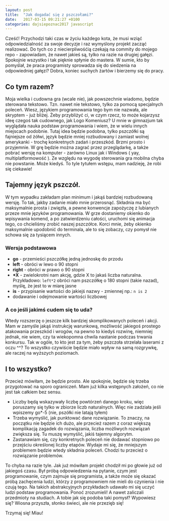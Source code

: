 ```yaml
---
layout: post
title:  "Jak dogadać się z pszczołami?"
date:   2017-03-15 09:21:27 +0100
categories: dajsiepoznac2017 javascript
---
```

Cześć! Przychodzi taki czas w życiu każdego kota, że musi wziąć odpowiedzialność za swoje decyzje i raz wymyślony projekt zacząć realizować. Do tych co z niecierpliwośćią czekają na commity do mojego repo - zapowiadam, że nawet jakieś są, tylko na razie na drugiej gałęzi. Spokojnie wszystko i tak pięknie spłynie do mastera. W sumie, kto by pomyślał, że praca programisty sprowadza się do siedzenia na odpowiedniej gałęzi? Dobra, koniec suchych żartów i bierzemy się do pracy.

## Co tym razem?
Moja wielka i cudowna gra (wcale nie), jak powszechnie wiadomo, będzie sterowana tekstowo. Tzn. nawet nie tekstowo, tylko za pomocą specjalnych poleceń. Wiesz, językiem programowania tego bym nie nazwała, ale skryptem - już bliżej. Żeby przybliżyć ci, w czym rzecz, to może kojarzysz ideę czegoś tak cudownego, jak Logo Komeniusz? U mnie w gimnazjum tak wyglądała nauka podstaw programowania i wiem, że w wielu innych miejscach podobnie. Tutaj idea będzie podobna, tylko pszczółki są fajniejsze od żółwi, język będzie mniej rozbudowany i zamiast wolnej amerykanki - trochę konkretnych zadań i przeszkód. Brzmi prosto i przyjemnie. W grę będzie można zagrać przez przeglądarkę, a także pobrać wersję na komputer - zarówno Linux jak i Windows ( yay, multiplatformowość ). Ze względu na wygodę sterowania gra mobilna chyba nie powstanie. Może kiedyś. To tyle tytułem wstępu, mam nadzieję, że robi się ciekawie!
## Tajemny język pszczół.
W tym wypadku zakładam plan minimum i jakąś bardziej rozbudowaną wersję. To tak, jakby zadanie miało mnie przerosnąć. Składnia ma być maksymalnie prosta i zwięzła, a pewne konwencje zapożyczę z lubianych przeze mnie języków programowania. W grze dostaniemy okienko do wpisywania komend, a po zatwierdzeniu całości, uruchomi się animacja tego, co chcieliśmy zrobić naszej pszczółce. Korci mnie, żeby okienko maksymalnie upodobnić do terminala, ale to się zobaczy, czy pomysł nie schowa się za tysiącem innych.
### Wersja podstawowa
* __go__ - przemieści pszczółkę jedną jednoskę do przodu
* __left__ - obróci w lewo o 90 stopni
* __right__ - obróci w prawo o 90 stopni
* __*X__ - zwielokrotni nam akcję, gdzie X to jakaś liczba naturalna. Przykładowo: `left*2` obróci nam pszczółkę o 180 stopni (takie nazad), myślę, że jest to w miarę jasne
* __is__ - przypisanie wartości do jakiejś nazwy - zmiennej np.: `n is 2`
* dodawanie i odejmowanie wartości liczbowej

### A co jeśli jakimś cudem się to uda?

Wtedy rozszerzę o jeszcze kilk bardziej skomplikowanych poleceń i akcji. Mam w zamyśle jakąś instrukcję warunkową, możliwość jakiegoś prostego atakowania przeszkód i wrogów, na pewno to kiedyś rozwinę, niemniej jednak, nie wiem, czy ta wiekopomna chwila nastanie podczas trwania konkursu. Tak w ogóle, to kto jest za tym, żeby pszczoła strzelała laserami z oczu ^^? To wszystko czywiście będzie miało wpływ na samą rozgrywkę, ale raczej na wyższych poziomach.
## I to wszystko?
Przecież mówiłam, że będzie prosto. Ale spokojnie, będzie się trzeba przygotować na sporo ograniczeń. Mam już kilka wstępnych założeń, co nie jest tak całkiem bez sensu.
* Liczby będą wskazywały liczbę powtórzeń danego kroku, więc poruszamy się tylko w zbiorze liczb naturalnych. Więc nie zadziała jeśli wpiszemy go*-5 (nie, pszółki nie latają tyłem)
* Trzeba wymyślić, jak punktować dane rozwiązanie. To znaczy, na początku nie będzie ich dużo, ale przecież razem z coraz większą komplikacją zagadek do rozwiązania, liczba możliwych rozwiązań zwiększa się. Tu muszę wymyślić, jakiś tajemny algorytm.
* Zastanawiam się, czy konkretnych poleceń nie dodawać stopniowo po przejściu określonej liczby etapów. Wydaje mi się, że mniejszym problemem będzie wtedy składnia poleceń. Chodzi tu przecież o rozwiązanie problemów.

To chyba na razie tyle. Jak już mówiłam projekt chodził mi po głowie już od jakiegoś czasu. Był próbą odpowiedzenia na pytanie, czym jest programowanie, czym zajmuje się programista, a także może się okazać próbą zachęcenia ludzi, którzy z programowniem nie mieli do czynienia i nie czują tego. Na takich abstrakcyjnych przykładach udawało mi się uczyć ludzi podstaw programowania. Ponoć zrozumieli! A nawet zaliczali przedmioty na studiach. A tobie jak się podoba taki pomysł? Wypowiesz się? Wiosna przyszła, słonko świeci, ale nie przezięb się!

Trzymaj się! Miau!
